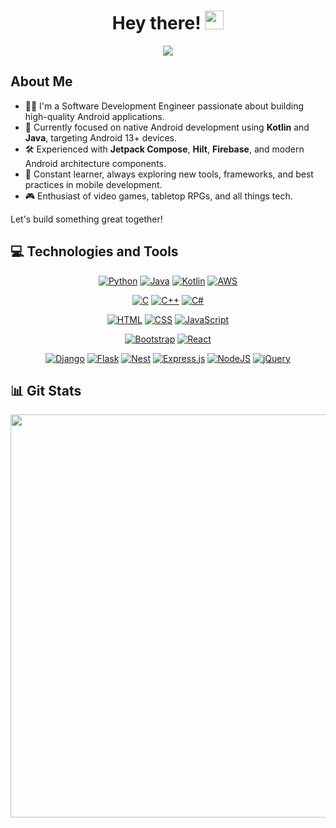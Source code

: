 <div align="center">
  <h1>Hey there! <img src="https://raw.githubusercontent.com/MartinHeinz/MartinHeinz/master/wave.gif" width="30px"></h1>
  <a href="https://www.linkedin.com/in/albertogarrido94/"> 
    <img src=https://img.shields.io/badge/Linkedin-%230077B5.svg?logo=linkedin&logoColor=white> 
  </a>
</div>

<h2>About Me</h2>
<ul>
  <li>👨‍💻 I'm a Software Development Engineer passionate about building high-quality Android applications.</li>
  <li>📱 Currently focused on native Android development using <strong>Kotlin</strong> and <strong>Java</strong>, targeting Android 13+ devices.</li>
  <li>🛠️ Experienced with <strong>Jetpack Compose</strong>, <strong>Hilt</strong>, <strong>Firebase</strong>, and modern Android architecture components.</li>
  <li>🎯 Constant learner, always exploring new tools, frameworks, and best practices in mobile development.</li>
  <li>🎮 Enthusiast of video games, tabletop RPGs, and all things tech.</li>
</ul>
<p>Let's build something great together!</p>

<h2>💻 Technologies and Tools</h2>
<div align="center">

  [![Python](https://img.shields.io/badge/Python-3776AB?logo=python&logoColor=fff)](#)
  [![Java](https://img.shields.io/badge/Java-%23ED8B00.svg?logo=openjdk&logoColor=white)](#) 
  [![Kotlin](https://img.shields.io/badge/Kotlin-%237F52FF.svg?logo=kotlin&logoColor=white)](#)
  [![AWS](https://img.shields.io/badge/AWS-%23FF9900.svg?logo=amazon-web-services&logoColor=white)](#)
  
  [![C](https://img.shields.io/badge/C-00599C?logo=c&logoColor=white)](#)
  [![C++](https://img.shields.io/badge/C++-%2300599C.svg?logo=c%2B%2B&logoColor=white)](#)
  [![C#](https://custom-icon-badges.demolab.com/badge/C%23-%23239120.svg?logo=cshrp&logoColor=white)](#)
  
  [![HTML](https://img.shields.io/badge/HTML-%23E34F26.svg?logo=html5&logoColor=white)](#)
  [![CSS](https://img.shields.io/badge/CSS-1572B6?logo=css3&logoColor=fff)](#)
  [![JavaScript](https://img.shields.io/badge/JavaScript-F7DF1E?logo=javascript&logoColor=000)](#)
  
  [![Bootstrap](https://img.shields.io/badge/Bootstrap-7952B3?logo=bootstrap&logoColor=fff)](#)
  [![React](https://img.shields.io/badge/React-%2320232a.svg?logo=react&logoColor=%2361DAFB)](#)
  
  [![Django](https://img.shields.io/badge/Django-%23092E20.svg?logo=django&logoColor=white)](#)
  [![Flask](https://img.shields.io/badge/Flask-000?logo=flask&logoColor=fff)](#)
  [![Nest](https://img.shields.io/badge/Nest.js-%23E0234E.svg?logo=nestjs&logoColor=white)](#)
  [![Express.js](https://img.shields.io/badge/Express.js-%23404d59.svg?logo=express&logoColor=%2361DAFB)](#)
  [![NodeJS](https://img.shields.io/badge/Node.js-6DA55F?logo=node.js&logoColor=white)](#)
  [![jQuery](https://img.shields.io/badge/jQuery-0769AD?logo=jquery&logoColor=fff)](#)

</div>

<h2>📊 Git Stats</h2>
<div align="center">
  <img height="645em" src="https://github-readme-stats.vercel.app/api/top-langs/?username=AlbertRG&layout=donut-vertical&theme=ocean_dark&hide_border=true&&langs_count=8&hide=cython,roff,xslt&exclude_repo=Easywash-Web" />
</div>
